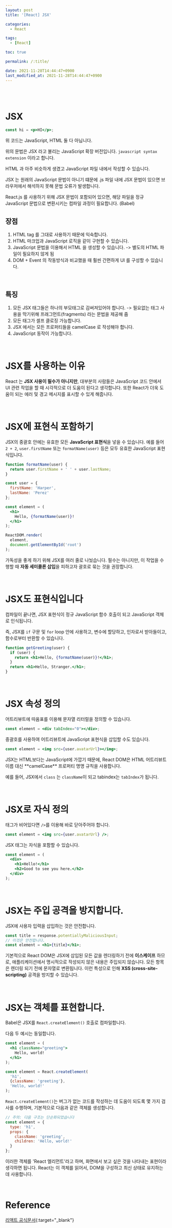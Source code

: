 ```yaml
---
layout: post
title: '[React] JSX'

categories:
  - React

tags:
  - [React]

toc: true

permalink: /:title/

date: 2021-11-28T14:44:47+0900
last_modified_at: 2021-11-28T14:44:47+0900
---
```


<br>
<br>

# JSX

```jsx
const hi = <p>HI</p>;
```

위 코드는 JavaScript, HTML 둘 다 아닙니다.

위의 문법은 JSX 라고 불리는 JavaScript 확장 버전입니다. `javascript syntax extension` 이라고 합니다.

HTML 과 아주 비슷하게 생겼고 JavaScript 파일 내에서 작성할 수 있습니다.

JSX 는 원래의 JavaScript 문법이 아니기 떄문에 .js 파일 내에 JSX 문법이 있으면 브라우저에서 해석하지 못해 문법 오류가 발생합니다.

React.js 를 사용하기 위해 JSX 문법이 포함되어 있으면, 해당 파일을 정규 JavaScript 문법으로 변환시키는 컴파일 과정이 필요합니다. (Babel)

## 장점

1. HTML tag 를 그대로 사용하기 때문에 익숙합니다.
2. HTML 마크업과 JavaScript 로직을 같이 구현할 수 있습니다.
3. JavaScript 문법을 이용해서 HTML 을 생성할 수 있습니다. -> 별도의 HTML 파일이 필요하지 않게 됨
4. DOM + Event 의 작동방식과 비교했을 때 훨씬 간편하게 UI 를 구성할 수 있습니다.

<br>

## 특징

1. 모든 JSX 태그들은 하나의 부모태그로 감써져있어야 합니다. -> 필요없는 태그 사용을 막기위해 프래그먼트(fragments) 라는 문법을 제공해 줌
2. 모든 태그가 셀프 클로징 가능합니다.
3. JSX 에서는 모든 프로퍼티들을 camelCase 로 작성해야 합니다.
4. JavaScript 동작이 가능합니다.

<br>

# JSX를 사용하는 이유

React 는 **JSX 사용이 필수가 아니지만**, 대부분의 사람들은 JavaScript 코드 안에서 UI 관련 작업을 할 때 시각적으로 더 도움이 된다고 생각합니다. 또한 React가 더욱 도움이 되는 에러 및 경고 메시지를 표시할 수 있게 해줍니다.

<br>

# JSX에 표현식 포함하기

JSX의 중괄호 안에는 유효한 모든 **JavaScript 표현식**을 넣을 수 있습니다. 예를 들어 `2 + 2`, `user.firstName` 또는 `formatName(user)` 등은 모두 유효한 JavaScript 표현식입니다.

```jsx
function formatName(user) {
  return user.firstName + ' ' + user.lastName;
}

const user = {
  firstName: 'Harper',
  lastName: 'Perez'
};

const element = (
  <h1>
    Hello, {formatName(user)}!
  </h1>
);

ReactDOM.render(
  element,
  document.getElementById('root')
);
```

가독성을 좋게 하기 위해 JSX를 여러 줄로 나눴습니다. 필수는 아니지만, 이 작업을 수행할 때 **자동 세미콜론 삽입**을 피하고자 괄호로 묶는 것을 권장합니다.

<br>

# JSX도 표현식입니다

컴파일이 끝나면, JSX 표현식이 정규 JavaScript 함수 호출이 되고 JavaScript 객체로 인식됩니다.

즉, JSX를 `if` 구문 및 `for` loop 안에 사용하고, 변수에 할당하고, 인자로서 받아들이고, 함수로부터 반환할 수 있습니다.

```jsx
function getGreeting(user) {
  if (user) {
    return <h1>Hello, {formatName(user)}!</h1>;
  }
  return <h1>Hello, Stranger.</h1>;
}
```

<br>

# JSX 속성 정의

어트리뷰트에 따옴표를 이용해 문자열 리터럴을 정의할 수 있습니다.

```jsx
const element = <div tabIndex="0"></div>;
```

중괄호를 사용하여 어트리뷰트에 JavaScript 표현식을 삽입할 수도 있습니다.

```jsx
const element = <img src={user.avatarUrl}></img>;
```

<div class="notice" markdown="1">
JSX는 HTML보다는 JavaScript에 가깝기 때문에, React DOM은 HTML 어트리뷰트 이름 대신 **camelCase** 프로퍼티 명명 규칙을 사용합니다.

예를 들어, JSX에서 `class` 는 `className`이 되고 tabindex는 `tabIndex`가 됩니다.
</div>

<br>

# JSX로 자식 정의

태그가 비어있다면 `/>`를 이용해 바로 닫아주어야 합니다.

```jsx
const element = <img src={user.avatarUrl} />;
```

JSX 태그는 자식을 포함할 수 있습니다.

```jsx
const element = (
  <div>
    <h1>Hello!</h1>
    <h2>Good to see you here.</h2>
  </div>
);
```

<br>

# JSX는 주입 공격을 방지합니다.

JSX에 사용자 입력을 삽입하는 것은 안전합니다.

```jsx
const title = response.potentiallyMaliciousInput;
// 이것은 안전합니다.
const element = <h1>{title}</h1>;
```

기본적으로 React DOM은 JSX에 삽입된 모든 값을 렌더링하기 전에 **이스케이프** 하므로, 애플리케이션에서 명시적으로 작성되지 않은 내용은 주입되지 않습니다. 모든 항목은 렌더링 되기 전에 문자열로 변환됩니다. 이런 특성으로 인해 **XSS (cross-site-scripting)** 공격을 방지할 수 있습니다.

<br>

# JSX는 객체를 표현합니다.

Babel은 JSX를 `React.createElement()` 호출로 컴파일합니다.

다음 두 예시는 동일합니다.

```jsx
const element = (
  <h1 className="greeting">
    Hello, world!
  </h1>
);
```

```jsx
const element = React.createElement(
  'h1',
  {className: 'greeting'},
  'Hello, world!'
);
```

`React.createElement()`는 버그가 없는 코드를 작성하는 데 도움이 되도록 몇 가지 검사를 수행하며, 기본적으로 다음과 같은 객체를 생성합니다.

```jsx
// 주의: 다음 구조는 단순화되었습니다
const element = {
  type: 'h1',
  props: {
    className: 'greeting',
    children: 'Hello, world!'
  }
};
```

이러한 객체를 'React 엘리먼트'라고 하며, 화면에서 보고 싶은 것을 나타내는 표현이라 생각하면 됩니다. React는 이 객체를 읽어서, DOM을 구성하고 최신 상태로 유지하는 데 사용합니다.

<br>

# Reference

[리액트 공식문서](https://ko.reactjs.org/docs/introducing-jsx.html){:target="\_blank"}